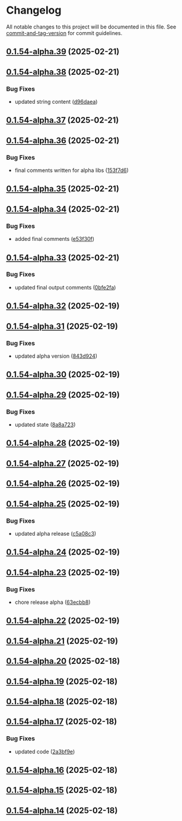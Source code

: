 # Changelog

All notable changes to this project will be documented in this file. See [commit-and-tag-version](https://github.com/absolute-version/commit-and-tag-version) for commit guidelines.

## [0.1.54-alpha.39](https://github.com/khanzzirfan/TestAI-Agent.git/compare/v0.1.54-alpha.38...v0.1.54-alpha.39) (2025-02-21)

## [0.1.54-alpha.38](https://github.com/khanzzirfan/TestAI-Agent.git/compare/v0.1.54-alpha.37...v0.1.54-alpha.38) (2025-02-21)

### Bug Fixes

- updated string content
  ([d96daea](https://github.com/khanzzirfan/TestAI-Agent.git/commit/d96daea851bd57b26aec3b688143863750d45c83))

## [0.1.54-alpha.37](https://github.com/khanzzirfan/TestAI-Agent.git/compare/v0.1.54-alpha.36...v0.1.54-alpha.37) (2025-02-21)

## [0.1.54-alpha.36](https://github.com/khanzzirfan/TestAI-Agent.git/compare/v0.1.54-alpha.35...v0.1.54-alpha.36) (2025-02-21)

### Bug Fixes

- final comments written for alpha libs
  ([153f7d6](https://github.com/khanzzirfan/TestAI-Agent.git/commit/153f7d6fb5fc304725431f61d4b699b6de2e4cc5))

## [0.1.54-alpha.35](https://github.com/khanzzirfan/TestAI-Agent.git/compare/v0.1.54-alpha.34...v0.1.54-alpha.35) (2025-02-21)

## [0.1.54-alpha.34](https://github.com/khanzzirfan/TestAI-Agent.git/compare/v0.1.54-alpha.33...v0.1.54-alpha.34) (2025-02-21)

### Bug Fixes

- added final comments
  ([e53f30f](https://github.com/khanzzirfan/TestAI-Agent.git/commit/e53f30fc275ea213ff37939771f25fbb0c5889e1))

## [0.1.54-alpha.33](https://github.com/khanzzirfan/TestAI-Agent.git/compare/v0.1.54-alpha.32...v0.1.54-alpha.33) (2025-02-21)

### Bug Fixes

- updated final output comments
  ([0bfe2fa](https://github.com/khanzzirfan/TestAI-Agent.git/commit/0bfe2fad626cef15bd8bd97d5f9c2c2d795d8a68))

## [0.1.54-alpha.32](https://github.com/khanzzirfan/TestAI-Agent.git/compare/v0.1.54-alpha.31...v0.1.54-alpha.32) (2025-02-19)

## [0.1.54-alpha.31](https://github.com/khanzzirfan/TestAI-Agent.git/compare/v0.1.54-alpha.30...v0.1.54-alpha.31) (2025-02-19)

### Bug Fixes

- updated alpha version
  ([843d924](https://github.com/khanzzirfan/TestAI-Agent.git/commit/843d9245a1c6d38ce59f83f62080f32eba6b1f7a))

## [0.1.54-alpha.30](https://github.com/khanzzirfan/TestAI-Agent.git/compare/v0.1.54-alpha.29...v0.1.54-alpha.30) (2025-02-19)

## [0.1.54-alpha.29](https://github.com/khanzzirfan/TestAI-Agent.git/compare/v0.1.54-alpha.28...v0.1.54-alpha.29) (2025-02-19)

### Bug Fixes

- updated state
  ([8a8a723](https://github.com/khanzzirfan/TestAI-Agent.git/commit/8a8a723ae1b254b97294a044522d0d466ccc1e44))

## [0.1.54-alpha.28](https://github.com/khanzzirfan/TestAI-Agent.git/compare/v0.1.54-alpha.27...v0.1.54-alpha.28) (2025-02-19)

## [0.1.54-alpha.27](https://github.com/khanzzirfan/TestAI-Agent.git/compare/v0.1.54-alpha.26...v0.1.54-alpha.27) (2025-02-19)

## [0.1.54-alpha.26](https://github.com/khanzzirfan/TestAI-Agent.git/compare/v0.1.54-alpha.25...v0.1.54-alpha.26) (2025-02-19)

## [0.1.54-alpha.25](https://github.com/khanzzirfan/TestAI-Agent.git/compare/v0.1.54-alpha.24...v0.1.54-alpha.25) (2025-02-19)

### Bug Fixes

- updated alpha release
  ([c5a08c3](https://github.com/khanzzirfan/TestAI-Agent.git/commit/c5a08c35c2540b5d5bb6f059402638a4b58cefa6))

## [0.1.54-alpha.24](https://github.com/khanzzirfan/TestAI-Agent.git/compare/v0.1.54-alpha.23...v0.1.54-alpha.24) (2025-02-19)

## [0.1.54-alpha.23](https://github.com/khanzzirfan/TestAI-Agent.git/compare/v0.1.54-alpha.22...v0.1.54-alpha.23) (2025-02-19)

### Bug Fixes

- chore release alpha
  ([63ecbb8](https://github.com/khanzzirfan/TestAI-Agent.git/commit/63ecbb8d2f06eddb76606e89628b35a91fc786ea))

## [0.1.54-alpha.22](https://github.com/khanzzirfan/TestAI-Agent.git/compare/v0.1.54-alpha.21...v0.1.54-alpha.22) (2025-02-19)

## [0.1.54-alpha.21](https://github.com/khanzzirfan/TestAI-Agent.git/compare/v0.1.54-alpha.20...v0.1.54-alpha.21) (2025-02-19)

## [0.1.54-alpha.20](https://github.com/khanzzirfan/TestAI-Agent.git/compare/v0.1.54-alpha.19...v0.1.54-alpha.20) (2025-02-18)

## [0.1.54-alpha.19](https://github.com/khanzzirfan/TestAI-Agent.git/compare/v0.1.54-alpha.18...v0.1.54-alpha.19) (2025-02-18)

## [0.1.54-alpha.18](https://github.com/khanzzirfan/TestAI-Agent.git/compare/v0.1.54-alpha.17...v0.1.54-alpha.18) (2025-02-18)

## [0.1.54-alpha.17](https://github.com/khanzzirfan/TestAI-Agent.git/compare/v0.1.54-alpha.16...v0.1.54-alpha.17) (2025-02-18)

### Bug Fixes

- updated code
  ([2a3bf9e](https://github.com/khanzzirfan/TestAI-Agent.git/commit/2a3bf9ee90514b5a85b8959f231fcd7c661ae2fa))

## [0.1.54-alpha.16](https://github.com/khanzzirfan/TestAI-Agent.git/compare/v0.1.54-alpha.15...v0.1.54-alpha.16) (2025-02-18)

## [0.1.54-alpha.15](https://github.com/khanzzirfan/TestAI-Agent.git/compare/v0.1.54-alpha.14...v0.1.54-alpha.15) (2025-02-18)

## [0.1.54-alpha.14](https://github.com/khanzzirfan/TestAI-Agent.git/compare/v0.1.54-alpha.13...v0.1.54-alpha.14) (2025-02-18)
